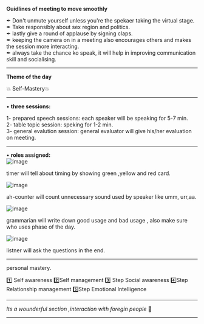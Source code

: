 **Guidlines of meeting to move smoothly**                               

  ✒ Don't unmute yourself unless you're the spekaer taking the virtual stage.                           
  ✒ Take responsibly about sex region and politics.                                
  ✒ lastly give a round of applause by signing claps.                                 
  ✒  keeping the camera on in a meeting also encourages others and makes the session more interacting.                    
  ✒ always take the chance ko speak, it will help in improving communication skill and socialising.                             

------------------------------------------------------------------------------------------------------------------------
**Theme of the day**

💥  Self-Mastery💥
                          
----------------------------------------------------------------------------------------------------------------------


• **three sessions:**                              

1- prepared speech sessions: each speaker will be speaking for 5-7 min.                                             
2- table topic session: speking for 1-2 min.                           
3- general evalution session: general evaluator will give his/her evaluation on meeting.                       

------------------------------------------------------------------------------------------------------------------------------

• **roles assigned:**                                   
![image](https://user-images.githubusercontent.com/85113970/132003015-b0207eec-4905-405f-96db-6fc32892aaeb.png)                             

timer will tell about timing by showing green ,yellow and red card.                          

![image](https://user-images.githubusercontent.com/85113970/132003151-b41fd724-5743-4a94-96e8-9bda1abc0d19.png)                                      

ah-counter will count unnecessary sound used by speaker like umm, urr,aa.                                  

![image](https://user-images.githubusercontent.com/85113970/132003214-b7cf823c-75f2-4876-9c6b-1c53e1d8b010.png)                       

grammarian will write down good usage and bad usage , also make sure who uses phase of the day.                                   

![image](https://user-images.githubusercontent.com/85113970/132003319-35ec44e9-8421-4b61-b3dc-84a38827b0b3.png)                                   

listner will ask the questions in the end.                                      

------------------------------------------------------------------------------------------------------------------------            
 personal mastery.
 
 1️⃣ Self  awareness 
 2️⃣Self  management 
 3️⃣ Step  Social awareness 
 4️⃣Step  Relationship management 
 5️⃣Step  Emotional Intelligence 

---------------------------------------------------------------------------------------------------------------------
*Its a wounderful section ,interaction with foregin people*  🤗               

------------------------------------------------------------------------------------------------------------------------   

